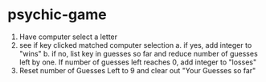 # psychic-game

1. Have computer select a letter
2. see if key clicked matched computer selection
    a.  if yes, add integer to "wins"
    b. if no, list key in guesses so far and reduce number of guesses left by one. If number of guesses left reaches 0, add integer to "losses"
3. Reset number of Guesses Left to 9 and clear out "Your Guesses so far"